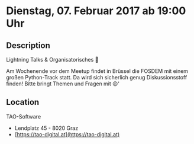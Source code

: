 # Dienstag, 07. Februar 2017 ab 19:00 Uhr

## Description

Lightning Talks & Organisatorisches 🙂

Am Wochenende vor dem Meetup findet in Brüssel die FOSDEM mit einem großen Python-Track statt. Da wird sich sicherlich genug Diskussionsstoff finden! Bitte bringt Themen und Fragen mit 😉'

## Location

TAO-Software

- Lendplatz 45 - 8020 Graz
- [https://tao-digital.at](https://tao-digital.at)

